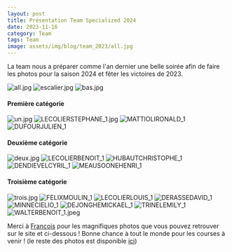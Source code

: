 ```yaml
---
layout: post
title: Présentation Team Specialized 2024
date: 2023-11-16
category: Team
tags: Team
image: assets/img/blog/team_2023/all.jpg
---
```


La team nous a préparer comme l'an dernier une belle soirée afin de faire les photos pour la saison 2024 et fêter les victoires de 2023. 

![all.jpg](https://teamspecializedlille.github.io/assets/img/blog/team_2023/all.jpg)
![escalier.jpg](https://teamspecializedlille.github.io/assets/img/blog/team_2023/escalier.jpg)
![bas.jpg](https://teamspecializedlille.github.io/assets/img/blog/team_2023/bas.jpg)

#### Première catégorie

![un.jpg](https://teamspecializedlille.github.io/assets/img/blog/team_2023/un.jpg)
![LECOLIERSTEPHANE_1.jpg](https://teamspecializedlille.github.io/assets/img/team/LECOLIERSTEPHANE_1.jpg)
![MATTIOLIRONALD_1](https://teamspecializedlille.github.io/assets/img/team/MATTIOLIRONALD_1.jpeg)
![DUFOURJULIEN_1](https://teamspecializedlille.github.io/assets/img/team/DUFOURJULIEN_1.jpeg)

#### Deuxième catégorie

![deux.jpg](https://teamspecializedlille.github.io/assets/img/blog/team_2023/deux.jpg)
![LECOLIERBENOIT_1](https://teamspecializedlille.github.io/assets/img/team/LECOLIERBENOIT_1.JPG)
![HUBAUTCHRISTOPHE_1](https://teamspecializedlille.github.io/assets/img/team/HUBAUTCHRISTOPHE_1.jpeg)
![DENDIEVELCYRIL_1](https://teamspecializedlille.github.io/assets/img/team/DENDIEVELCYRIL_1.jpeg)
![MEAUSOONEHENRI_1](https://teamspecializedlille.github.io/assets/img/team/MEAUSOONEHENRI_1.jpeg)

#### Troisième catégorie

![trois.jpg](https://teamspecializedlille.github.io/assets/img/blog/team_2023/trois.jpg)
![FELIXMOULIN_1](https://teamspecializedlille.github.io/assets/img/team/FELIXMOULIN_1.jpeg)
![LECOLIERLOUIS_1](https://teamspecializedlille.github.io/assets/img/team/LECOLIERLOUIS_1.jpg)
![DERASSEDAVID_1](https://teamspecializedlille.github.io/assets/img/team/DERASSEDAVID_1.JPG)
![MINNECIELIO_1](https://teamspecializedlille.github.io/assets/img/team/MINNECIELIO_1.jpeg)
![DEJONGHEMICKAEL_1](https://teamspecializedlille.github.io/assets/img/team/DEJONGHEMICKAEL_1.jpeg)
![TRINELEMILY_1](https://teamspecializedlille.github.io/assets/img/team/TRINELEMILY_1.jpeg)
![WALTERBENOIT_1.jpeg](https://teamspecializedlille.github.io/assets/img/team/WALTERBENOIT_1.jpeg)

Merci à [Francois](https://www.instagram.com/francoismrtin/) pour les magnifiques photos que vous pouvez retrouver sur le site et ci-dessous !
Bonne chance à tout le monde pour les courses à venir ! (le reste des photos est disponible [ici](https://wetransfer.com/downloads/5ad3d43fe28121d7c08af6bae53424f020231116175304/fe863d))
